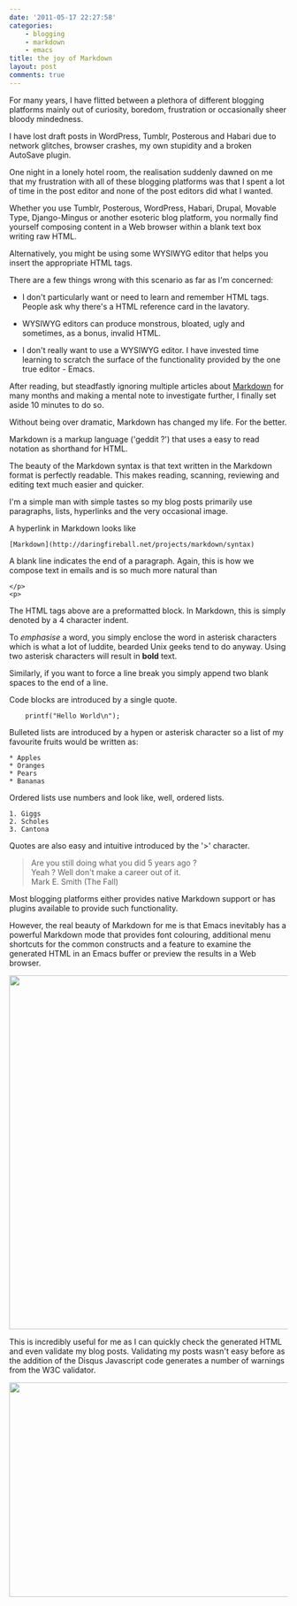 ```yaml
---
date: '2011-05-17 22:27:58'
categories:
    - blogging
    - markdown
    - emacs
title: the joy of Markdown
layout: post
comments: true
---
```

For many years, I have flitted between a plethora of different
blogging platforms mainly out of curiosity, boredom, frustration or
occasionally sheer bloody mindedness.

I have lost draft posts in WordPress, Tumblr, Posterous and Habari due
to network glitches, browser crashes, my own stupidity and a broken
AutoSave plugin.

One night in a lonely hotel room, the realisation suddenly dawned on
me that my frustration with all of these blogging platforms was that I
spent a lot of time in the post editor and none of the post editors
did what I wanted.

Whether you use Tumblr, Posterous, WordPress, Habari, Drupal, Movable
Type, Django-Mingus or another esoteric blog platform, you normally
find yourself composing content in a Web browser within a blank text
box writing raw HTML.

Alternatively, you might be using some WYSIWYG editor that helps you
insert the appropriate HTML tags.

There are a few things wrong with this scenario as far as I'm
concerned:

- I don't particularly want or need to learn and remember HTML
tags. People ask why there's a HTML reference card in the lavatory.

- WYSIWYG editors can produce monstrous, bloated, ugly and sometimes,
as a bonus, invalid HTML.

- I don't really want to use a WYSIWYG editor. I have invested time
learning to scratch the surface of the functionality provided by the
one true editor - Emacs.

After reading, but steadfastly ignoring multiple articles about
[Markdown](http://daringfireball.net/projects/markdown/syntax) for
many months and making a mental note to investigate further, I finally
set aside 10 minutes to do so.

Without being over dramatic, Markdown has changed my life. For the
better.

Markdown is a markup language ('geddit ?') that uses a easy to read
notation as shorthand for HTML.

The beauty of the Markdown syntax is that text written in the Markdown
format is perfectly readable. This makes reading, scanning, reviewing
and editing text much easier and quicker.

I'm a simple man with simple tastes so my blog posts primarily use
paragraphs, lists, hyperlinks and the very occasional image.

A hyperlink in Markdown looks like

    [Markdown](http://daringfireball.net/projects/markdown/syntax)

A blank line indicates the end of a paragraph. Again, this is how we
compose text in emails and is so much more natural than

    </p>
    <p>

The HTML tags above are a preformatted block. In Markdown, this is
simply denoted by a 4 character indent.

To *emphasise* a word, you simply enclose the word in asterisk
characters which is what a lot of luddite, bearded Unix geeks tend to
do anyway. Using two asterisk characters will result in **bold** text.

Similarly, if you want to force a line break you simply append two
blank spaces to the end of a line.

Code blocks are introduced by a single quote.

`    printf("Hello World\n");`

Bulleted lists are introduced by a hypen or asterisk character so a
list of my favourite fruits would be written as:

    * Apples
    * Oranges
    * Pears
    * Bananas

Ordered lists use numbers and look like, well, ordered lists.

    1. Giggs
    2. Scholes
    3. Cantona

Quotes are also easy and intuitive introduced by the '>' character.

> Are you still doing what you did 5 years ago ?  
> Yeah ? Well don't make a career out of it.  
> Mark E. Smith (The Fall)  

Most blogging platforms either provides native Markdown support or has
plugins available to provide such functionality.

However, the real beauty of Markdown for me is that Emacs inevitably
has a powerful Markdown mode that provides font colouring, additional
menu shortcuts for the common constructs and a feature to examine the
generated HTML in an Emacs buffer or preview the results in a Web
browser.

<a
href="https://picasaweb.google.com/lh/photo/sykhGbfuwfI5NUo4vc_yTg?feat=embedwebsite"><img
src="https://lh6.googleusercontent.com/_l2uGy1RGCiE/TdLzq1bo1dI/AAAAAAAABuk/ibt1UdW_VpY/s640/Markdown-Emacs.png"
height="640" width="614" /></a>

This is incredibly useful for me as I can quickly check the generated HTML and even validate my blog posts. Validating my posts wasn't easy before as the addition of the Disqus Javascript code generates a number of warnings from the W3C validator.

<a href="https://picasaweb.google.com/lh/photo/grEBQVK_F7elXpEFtyQNEQ?feat=embedwebsite"><img src="https://lh3.googleusercontent.com/_l2uGy1RGCiE/TdLz1_fNSxI/AAAAAAAABus/LksKcNKG7_Q/s640/Markdown-Preview.png" height="388" width="640" /></a>

